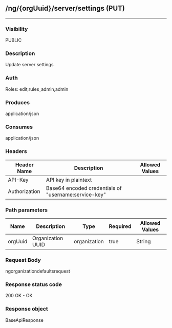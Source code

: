 ## /ng/{orgUuid}/server/settings (PUT)
---
### Visibility
PUBLIC
### Description
Update server settings
### Auth
Roles: edit,rules_admin,admin
### Produces
application/json
### Consumes
application/json
### Headers
| Header Name | Description | Allowed Values |
| ----------- | ----------- | ----------- |
| API-Key | API key in plaintext |  |
| Authorization | Base64 encoded credentials of &quot;username:service-key&quot; |  |
### Path parameters
| Name | Description | Type | Required | Allowed Values |
| ----------- | ----------- | ----------- | ----------- | ----------- |
| orgUuid | Organization UUID | organization | true | String |
### Request Body
ngorganizationdefaultsrequest
### Response status code
200 OK - OK
### Response object
BaseApiResponse
